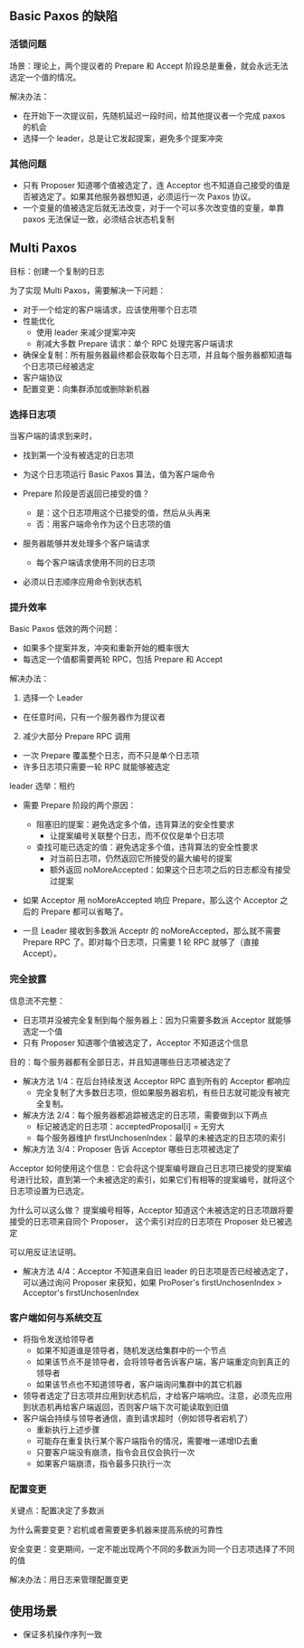 ##  Basic Paxos 的缺陷

### 活锁问题

场景：理论上，两个提议者的 Prepare 和 Accept 阶段总是重叠，就会永远无法选定一个值的情况。

解决办法：

- 在开始下一次提议前，先随机延迟一段时间，给其他提议者一个完成 paxos 的机会
- 选择一个 leader，总是让它发起提案，避免多个提案冲突

### 其他问题

- 只有 Proposer 知道哪个值被选定了，连 Acceptor 也不知道自己接受的值是否被选定了。如果其他服务器想知道，必须运行一次 Paxos 协议。
- 一个变量的值被选定后就无法改变，对于一个可以多次改变值的变量，单靠 paxos 无法保证一致，必须结合状态机复制

## Multi Paxos

目标：创建一个复制的日志

为了实现 Multi Paxos，需要解决一下问题：

- 对于一个给定的客户端请求，应该使用哪个日志项
- 性能优化
  - 使用 leader 来减少提案冲突
  - 削减大多数 Prepare 请求：单个 RPC 处理完客户端请求
- 确保全复制：所有服务器最终都会获取每个日志项，并且每个服务器都知道每个日志项已经被选定
- 客户端协议
- 配置变更：向集群添加或删除新机器

### 选择日志项

当客户端的请求到来时，

- 找到第一个没有被选定的日志项
- 为这个日志项运行 Basic Paxos 算法，值为客户端命令
- Prepare 阶段是否返回已接受的值？
  - 是：这个日志项用这个已接受的值，然后从头再来
  - 否：用客户端命令作为这个日志项的值

- 服务器能够并发处理多个客户端请求
  - 每个客户端请求使用不同的日志项
- 必须以日志顺序应用命令到状态机

### 提升效率

Basic Paxos 低效的两个问题：

- 如果多个提案并发，冲突和重新开始的概率很大
- 每选定一个值都需要两轮 RPC，包括 Prepare 和 Accept

解决办法：

1. 选择一个 Leader
  - 在任意时间，只有一个服务器作为提议者
2. 减少大部分 Prepare RPC 调用
  - 一次 Prepare 覆盖整个日志，而不只是单个日志项
  - 许多日志项只需要一轮 RPC 就能够被选定

leader 选举：租约

- 需要 Prepare 阶段的两个原因：
  - 阻塞旧的提案：避免选定多个值，违背算法的安全性要求
    - 让提案编号关联整个日志，而不仅仅是单个日志项
  - 查找可能已选定的值：避免选定多个值，违背算法的安全性要求
    - 对当前日志项，仍然返回它所接受的最大编号的提案
    - 额外返回 noMoreAccepted：如果这个日志项之后的日志都没有接受过提案

- 如果 Acceptor 用 noMoreAccepted 响应 Prepare，那么这个 Acceptor 之后的 Prepare 都可以省略了。

- 一旦 Leader 接收到多数派 Acceptr 的 noMoreAccepted，那么就不需要 Prepare RPC 了。即对每个日志项，只需要 1 轮 RPC 就够了（直接 Accept）。


### 完全披露

信息流不完整：

- 日志项并没被完全复制到每个服务器上：因为只需要多数派 Acceptor 就能够选定一个值
- 只有 Proposer 知道哪个值被选定了，Acceptor 不知道这个信息

目的：每个服务器都有全部日志，并且知道哪些日志项被选定了

- 解决方法 1/4：在后台持续发送 Acceptor RPC 直到所有的 Acceptor 都响应
  - 完全复制了大多数日志项，但如果服务器宕机，有些日志就可能没有被完全复制。
- 解决方法 2/4：每个服务器都追踪被选定的日志项，需要做到以下两点
  - 标记被选定的日志项：acceptedProposal[i] = 无穷大
  - 每个服务器维护 firstUnchosenIndex：最早的未被选定的日志项的索引
- 解决方法 3/4：Proposer 告诉 Acceptor 哪些日志项被选定了

Acceptor 如何使用这个信息：它会将这个提案编号跟自己日志项已接受的提案编号进行比较，直到第一个未被选定的索引，如果它们有相等的提案编号，就将这个日志项设置为已选定。

为什么可以这么做？
提案编号相等，Acceptor 知道这个未被选定的日志项跟将要接受的日志项来自同个 Proposer，
这个索引对应的日志项在 Proposer 处已被选定

可以用反证法证明。

- 解决方法 4/4：Acceptor 不知道来自旧 leader 的日志项是否已经被选定了，可以通过询问 Proposer 来获知，如果 ProPoser's firstUnchosenIndex > Acceptor's firstUnchosenIndex

### 客户端如何与系统交互

- 将指令发送给领导者
  - 如果不知道谁是领导者，随机发送给集群中的一个节点
  - 如果该节点不是领导者，会将领导者告诉客户端，客户端重定向到真正的领导者
  - 如果该节点也不知道领导者，客户端询问集群中的其它机器
- 领导者选定了日志项并应用到状态机后，才给客户端响应。注意，必须先应用到状态机再给客户端返回，否则客户端下次可能读取到旧值
- 客户端会持续与领导者通信，直到请求超时（例如领导者宕机了）
  - 重新执行上述步骤
  - 可能存在重复执行某个客户端指令的情况，需要唯一递增ID去重
  - 只要客户端没有崩溃，指令会且仅会执行一次
  - 如果客户端崩溃，指令最多只执行一次

### 配置变更

关键点：配置决定了多数派

为什么需要变更？宕机或者需要更多机器来提高系统的可靠性

安全变更：变更期间，一定不能出现两个不同的多数派为同一个日志项选择了不同的值

解决办法：用日志来管理配置变更

## 使用场景

- 保证多机操作序列一致

